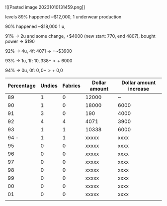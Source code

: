 
![[Pasted image 20231010131459.png]]


levels
89% happened ~$12,000, 1 underwear production

90% happened ~$18,000 1 u,

91% -> 2u and some change, +$4000 (new start: 770, end 4807), bought power -> $190

92% -> 4u, 4f: 4071 -> +~$3900

93% -> 1u, 1f: $10,338 -> +~$6000

94% -> 0u, 0f: $0,0 -> +~$0,0


| Percentage | Undies | Fabrics | Dollar amount | Dollar amount increase |
| ---------- | ------ | ------- | ------------- | ---------------------- |
| 89         | 1      | 0       | 12000         | ~                      |
| 90         | 1      | 0       | 18000         | 6000                   |
| 91         | 3      | 0       | 190           | 4000                   |
| 92         | 4      | 4       | 4071          | 3900                   |
| 93         | 1      | 1       | 10338         | 6000                   |
| 94  -       | 1      | 1       | xxxxx         | xxxx                   |
| 95         | 0      | 0       | xxxxx         | xxxx                   |
| 96         | 0      | 0       | xxxxx         | xxxx                   |
| 97         | 0      | 0       | xxxxx         | xxxx                   |
| 98         | 0      | 0       | xxxxx         | xxxx                   |
| 99         | 0      | 0       | xxxxx         | xxxx                   |
| 00         | 0      | 0       | xxxxx         | xxxx                   |
| 01         | 0      | 0       | xxxxx         | xxxx                   |
|            |        |         |               |                        |
